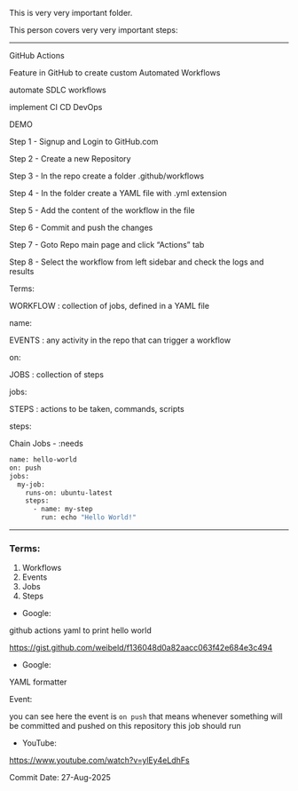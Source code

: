 
This is very very important folder.

This person covers very very important steps:

---





GitHub Actions

Feature in GitHub to create custom Automated Workflows

automate SDLC workflows

implement CI CD DevOps

 DEMO
 
 Step 1 - Signup and Login to GitHub.com
 
 Step 2 - Create a new Repository
 
 Step 3 - In the repo create a folder .github/workflows
 
 Step 4 - In the folder create a YAML file with .yml extension
 
 Step 5 - Add the content of the workflow in the file
 
 Step 6 - Commit and push the changes
 
 Step 7 - Goto Repo main page and click “Actions” tab
 
 Step 8 - Select the workflow from left sidebar and check the logs and results

 Terms:
 
 WORKFLOW : collection of jobs, defined in a YAML file
 
 name:
 
 EVENTS : any activity in the repo that can trigger a workflow 
 
 on:
 
 JOBS : collection of steps
 
 jobs:
 
 STEPS : actions to be taken, commands, scripts
 
 steps:
 
 Chain Jobs - :needs



```bash
name: hello-world
on: push
jobs:
  my-job:
    runs-on: ubuntu-latest
    steps:
      - name: my-step
        run: echo "Hello World!"
```









---

### Terms:
1. Workflows
2. Events
3. Jobs
4. Steps 


- Google:

github actions yaml to print hello world 

https://gist.github.com/weibeld/f136048d0a82aacc063f42e684e3c494


- Google:

YAML formatter 



Event:

you can see here the event is `on push` that means whenever something will be committed and pushed on this repository this job should run

- YouTube:

https://www.youtube.com/watch?v=ylEy4eLdhFs










Commit Date: 27-Aug-2025
